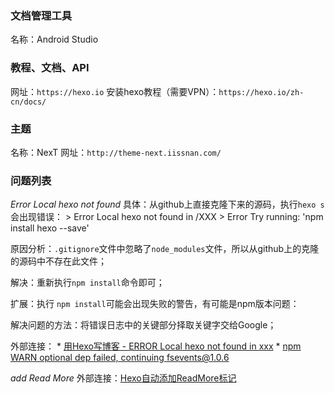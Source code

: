 
### 文档管理工具
名称：Android Studio

### 教程、文档、API
网址：`https://hexo.io`
安装hexo教程（需要VPN）：`https://hexo.io/zh-cn/docs/`

### 主题
名称：NexT
网址：`http://theme-next.iissnan.com/`


### 问题列表
*Error Local hexo not found*
具体：从github上直接克隆下来的源码，执行`hexo s`会出现错误：
    > Error Local hexo not found in /XXX
    > Error Try running: 'npm install hexo --save'

原因分析：`.gitignore`文件中忽略了`node_modules`文件，所以从github上的克隆的源码中不存在此文件；    

解决：重新执行`npm install`命令即可；

扩展：执行 `npm install`可能会出现失败的警告，有可能是npm版本问题：

解决问题的方法：将错误日志中的关键部分择取关键字交给Google；

外部连接：
    * [用Hexo写博客 - ERROR Local hexo not found in xxx](http://blog.csdn.net/burststar/article/details/45115905)
    * [npm WARN optional dep failed, continuing fsevents@1.0.6](https://github.com/foreverjs/forever/issues/788)


*add Read More*
外部连接：[Hexo自动添加ReadMore标记](http://twiceyuan.com/2014/05/25/hexo%E8%87%AA%E5%8A%A8%E6%B7%BB%E5%8A%A0readmore%E6%A0%87%E8%AE%B0/)